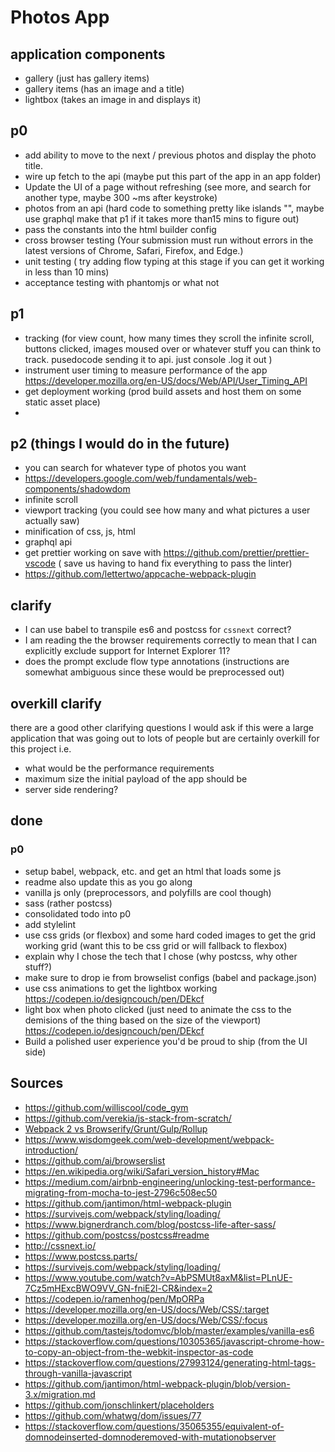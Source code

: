 # Photos App



## application components

- gallery (just has gallery items)
- gallery items (has an image and a title)
- lightbox (takes an image in and displays it)



## p0

- add ability to move to the next / previous photos and display the photo title.
- wire up fetch to the api (maybe put this part of the app in an app folder)
- Update the UI of a page without refreshing (see more, and search for another type, maybe 300 ~ms after keystroke)
- photos from an api (hard code to something pretty like islands "", maybe use graphql make that p1 if it takes more than15 mins to figure out)  
- pass the constants into the html builder config
- cross browser testing (Your submission must run without errors in the latest versions of Chrome, Safari, Firefox, and Edge.)
- unit testing ( try adding flow typing at this stage if you can get it working in less than 10 mins)
- acceptance testing with phantomjs or what not

## p1

- tracking (for view count, how many times they scroll the infinite scroll, buttons clicked, images moused over or whatever stuff you can think to track. pusedocode sending it to api. just console .log it out	)
- instrument user timing to measure performance of the app https://developer.mozilla.org/en-US/docs/Web/API/User_Timing_API
- get deployment working (prod build assets and host them on some static asset place)
- ​




## p2 (things I would do in the future)

- you can search for whatever type of photos you want
- https://developers.google.com/web/fundamentals/web-components/shadowdom
- infinite scroll
- viewport tracking (you could see how many and what pictures a user actually saw)
- minification of css, js, html
- graphql api
- get prettier working on save with https://github.com/prettier/prettier-vscode ( save us having to hand fix everything to pass the linter)
- https://github.com/lettertwo/appcache-webpack-plugin


## clarify

- I can use babel to transpile es6 and postcss for `cssnext` correct?
- I am reading the the browser requirements correctly to mean that I can explicitly exclude support for Internet Explorer 11?
- does the prompt exclude flow type annotations (instructions are somewhat ambiguous since these would be preprocessed out)




## overkill clarify

there are a good other clarifying questions I would ask if this were a large application that was going out to lots of people but are certainly overkill for this project i.e.

- what would be the performance requirements
-  maximum size the initial payload of the app should be
- server side rendering?



## done

### p0

- setup babel, webpack,  etc. and get an html that loads some js
- readme also update this as you go along
- vanilla js only (preprocessors, and polyfills are cool though)
- sass (rather postcss)
- consolidated todo into p0
- add stylelint
- use css grids (or flexbox) and some hard coded images to get the grid working  grid (want this to be css grid or will fallback to flexbox)
- explain why I chose the tech that I chose (why postcss, why other stuff?)
- make sure to drop ie from browselist configs (babel and package.json)
- use css animations to get the lightbox working https://codepen.io/designcouch/pen/DEkcf
- light box when photo clicked (just need to animate the css to the demisions of the thing based on the size of the viewport)  https://codepen.io/designcouch/pen/DEkcf
- Build a polished user experience you'd be proud to ship  (from the UI side)




## Sources

- https://github.com/williscool/code_gym
- https://github.com/verekia/js-stack-from-scratch/
- [Webpack 2 vs Browserify/Grunt/Gulp/Rollup](https://www.youtube.com/watch?v=C_ZtQClrVYw)
- https://www.wisdomgeek.com/web-development/webpack-introduction/
- https://github.com/ai/browserslist
- https://en.wikipedia.org/wiki/Safari_version_history#Mac
- https://medium.com/airbnb-engineering/unlocking-test-performance-migrating-from-mocha-to-jest-2796c508ec50
- https://github.com/jantimon/html-webpack-plugin
- https://survivejs.com/webpack/styling/loading/
- https://www.bignerdranch.com/blog/postcss-life-after-sass/
- https://github.com/postcss/postcss#readme
- http://cssnext.io/
- https://www.postcss.parts/
- https://survivejs.com/webpack/styling/loading/
- https://www.youtube.com/watch?v=AbPSMUt8axM&list=PLnUE-7Cz5mHExcBWO9VV_GN-fniE2l-CR&index=2
- https://codepen.io/ramenhog/pen/MpORPa
- https://developer.mozilla.org/en-US/docs/Web/CSS/:target
- https://developer.mozilla.org/en-US/docs/Web/CSS/:focus
- https://github.com/tastejs/todomvc/blob/master/examples/vanilla-es6
- https://stackoverflow.com/questions/10305365/javascript-chrome-how-to-copy-an-object-from-the-webkit-inspector-as-code
- https://stackoverflow.com/questions/27993124/generating-html-tags-through-vanilla-javascript
- https://github.com/jantimon/html-webpack-plugin/blob/version-3.x/migration.md
- https://github.com/jonschlinkert/placeholders
- https://github.com/whatwg/dom/issues/77
- https://stackoverflow.com/questions/35065355/equivalent-of-domnodeinserted-domnoderemoved-with-mutationobserver

